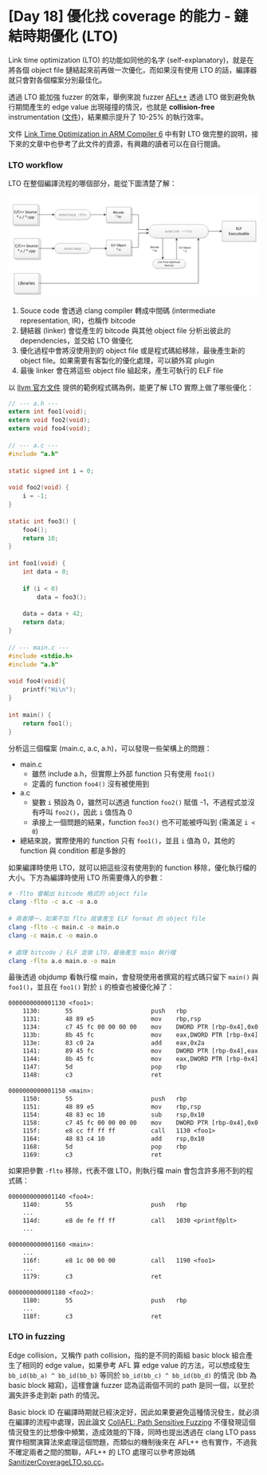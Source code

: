 # [Day 18] 優化找 coverage 的能力 - 鏈結時期優化 (LTO)



Link time optimization (LTO) 的功能如同他的名字 (self-explanatory)，就是在將各個 object file 鏈結起來前再做一次優化，而如果沒有使用 LTO 的話，編譯器就只會對各個檔案分別最佳化。

透過 LTO 能加強 fuzzer 的效率，舉例來說 fuzzer [AFL++](https://github.com/AFLplusplus/AFLplusplus) 透過 LTO 做到避免執行期間產生的 edge value 出現碰撞的情況，也就是 **collision-free** instrumentation ([文件](https://github.com/AFLplusplus/AFLplusplus/blob/stable/instrumentation/README.lto.md))，結果顯示提升了 10-25% 的執行效率。

文件 [Link Time Optimization in ARM Compiler 6](https://community.arm.com/arm-community-blogs/b/tools-software-ides-blog/posts/link-time-optimization-in-arm-compiler-6) 中有對 LTO 做完整的說明，接下來的文章中也參考了此文件的資源，有興趣的讀者可以在自行閱讀。



### LTO workflow

LTO 在整個編譯流程的哪個部分，能從下圖清楚了解：

![](images/18-0.png)

1. Souce code 會透過 clang compiler 轉成中間碼 (intermediate representation, IR)，也稱作 bitcode
2. 鏈結器 (linker) 會從產生的 bitcode 與其他 object file 分析出彼此的 dependencies，並交給 LTO 做優化
3. 優化過程中會將沒使用到的 object file 或是程式碼給移除，最後產生新的 object file。如果需要有客製化的優化處理，可以額外寫 plugin
4. 最後 linker 會在將這些 object file 組起來，產生可執行的 ELF file



以 [llvm 官方文件](https://llvm.org/docs/LinkTimeOptimization.html#example-of-link-time-optimization) 提供的範例程式碼為例，能更了解 LTO 實際上做了哪些優化：

```c
// --- a.h ---
extern int foo1(void);
extern void foo2(void);
extern void foo4(void);

// --- a.c ---
#include "a.h"

static signed int i = 0;

void foo2(void) {
    i = -1;
}

static int foo3() {
    foo4();
    return 10;
}

int foo1(void) {
    int data = 0;

    if (i < 0)
        data = foo3();

    data = data + 42;
    return data;
}

// --- main.c ---
#include <stdio.h>
#include "a.h"

void foo4(void){
    printf("Hi\n");
}

int main() {
    return foo1();
}
```

分析這三個檔案 (main.c, a.c, a.h)，可以發現一些架構上的問題：

- main.c
  - 雖然 include a.h，但實際上外部 function 只有使用 `foo1()`
  - 定義的 function `foo4()` 沒有被使用到
- a.c
  - 變數 `i` 預設為 0，雖然可以透過 function `foo2()` 賦值 -1，不過程式並沒有呼叫 `foo2()`，因此 `i` 值恆為 0
  - 承接上一個問題的結果，function `foo3()` 也不可能被呼叫到 (需滿足 `i < 0`)
- 總結來說，實際使用的 function 只有 `foo1()`，並且 `i` 值為 0，其他的 function 與 condition 都是多餘的

如果編譯時使用 LTO，就可以把這些沒有使用到的 function 移除，優化執行檔的大小。下方為編譯時使用 LTO 所需要傳入的參數：

```bash
# -flto 會輸出 bitcode 格式的 object file
clang -flto -c a.c -o a.o

# 兩者擇一，如果不加 flto 就會產生 ELF format 的 object file
clang -flto -c main.c -o main.o
clang -c main.c -o main.o

# 處理 bitcode / ELF 並做 LTO，最後產生 main 執行檔
clang -flto a.o main.o -o main
```

最後透過 objdump 看執行檔 main，會發現使用者撰寫的程式碼只留下 `main()` 與 `foo1()`，並且在 `foo1()` 對於 `i` 的檢查也被優化掉了：

```
0000000000001130 <foo1>:
    1130:       55                      push   rbp
    1131:       48 89 e5                mov    rbp,rsp
    1134:       c7 45 fc 00 00 00 00    mov    DWORD PTR [rbp-0x4],0x0
    113b:       8b 45 fc                mov    eax,DWORD PTR [rbp-0x4]
    113e:       83 c0 2a                add    eax,0x2a
    1141:       89 45 fc                mov    DWORD PTR [rbp-0x4],eax
    1144:       8b 45 fc                mov    eax,DWORD PTR [rbp-0x4]
    1147:       5d                      pop    rbp
    1148:       c3                      ret

0000000000001150 <main>:
    1150:       55                      push   rbp
    1151:       48 89 e5                mov    rbp,rsp
    1154:       48 83 ec 10             sub    rsp,0x10
    1158:       c7 45 fc 00 00 00 00    mov    DWORD PTR [rbp-0x4],0x0
    115f:       e8 cc ff ff ff          call   1130 <foo1>
    1164:       48 83 c4 10             add    rsp,0x10
    1168:       5d                      pop    rbp
    1169:       c3                      ret
```

如果把參數 `-flto` 移除，代表不做 LTO，則執行檔 main 會包含許多用不到的程式碼：

```
0000000000001140 <foo4>:
    1140:       55                      push   rbp
	...
    114d:       e8 de fe ff ff          call   1030 <printf@plt>
    ...

0000000000001160 <main>:
	...
    116f:       e8 1c 00 00 00          call   1190 <foo1>
    ...
    1179:       c3                      ret

0000000000001180 <foo2>:
    1180:       55                      push   rbp
    ...
    118f:       c3                      ret
```



### LTO in fuzzing

Edge collision，又稱作 path collision，指的是不同的兩組 basic block 組合產生了相同的 edge value，如果參考 AFL 算 edge value 的方法，可以想成發生 `bb_id(bb_a) ^ bb_id(bb_b)` 等同於 `bb_id(bb_c) ^ bb_id(bb_d)` 的情況 (bb 為 basic block 縮寫)，這樣會讓 fuzzer 認為這兩個不同的 path 是同一個，以至於漏失許多走到新 path 的情況。

Basic block ID 在編譯時期就已經決定好，因此如果要避免這種情況發生，就必須在編譯的流程中處理，因此論文 [CollAFL: Path Sensitive Fuzzing](https://ieeexplore.ieee.org/document/8418631) 不僅發現這個情況發生的比想像中頻繁，造成效能的下降，同時也提出透過在 clang LTO pass 實作相關演算法來處理這個問題，而類似的機制後來在 AFL++ 也有實作，不過我不確定兩者之間的關聯，AFL++ 的 LTO 處理可以參考原始碼 [SanitizerCoverageLTO.so.cc](https://github.com/AFLplusplus/AFLplusplus/blob/stable/instrumentation/SanitizerCoverageLTO.so.cc)。
